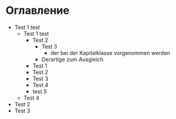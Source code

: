 # Оглавление

- Test 1 test
  - Test 1 test
    - Test 2
      - Test 3
        * der bei der Kapitalklasse vorgenommen werden
      * Derartige zum Ausgleich
    * Test 1
    * Test 2
    * Test 3
    * Test 4
    * test 5
  - Test 4
- Test 2
- Test 3